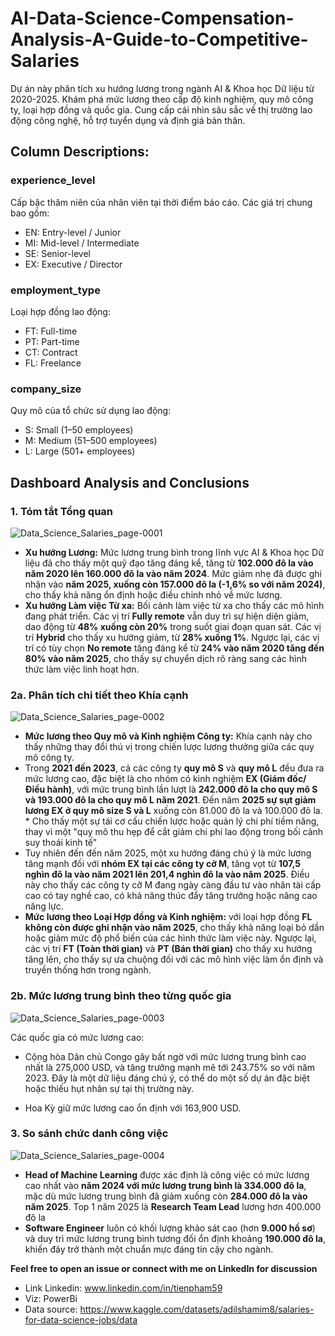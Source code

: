 # AI-Data-Science-Compensation-Analysis-A-Guide-to-Competitive-Salaries
Dự án này phân tích xu hướng lương trong ngành AI &amp; Khoa học Dữ liệu từ 2020-2025. Khám phá mức lương theo cấp độ kinh nghiệm, quy mô công ty, loại hợp đồng và quốc gia. Cung cấp cái nhìn sâu sắc về thị trường lao động công nghệ, hỗ trợ tuyển dụng và định giá bản thân.

## Column Descriptions:
### experience_level
Cấp bậc thâm niên của nhân viên tại thời điểm báo cáo. Các giá trị chung bao gồm:
- EN: Entry-level / Junior
- MI: Mid-level / Intermediate
- SE: Senior-level
- EX: Executive / Director

### employment_type
Loại hợp đồng lao động:
- FT: Full-time
- PT: Part-time
- CT: Contract
- FL: Freelance
  
### company_size
Quy mô của tổ chức sử dụng lao động:
- S: Small (1–50 employees)
- M: Medium (51–500 employees)
- L: Large (501+ employees)

## Dashboard Analysis and Conclusions
### 1. Tóm tắt Tổng quan
![Data_Science_Salaries_page-0001](https://github.com/user-attachments/assets/1101aeab-e692-4e24-9307-4667e4377f29)

* **Xu hướng Lương:** Mức lương trung bình trong lĩnh vực AI & Khoa học Dữ liệu đã cho thấy một quỹ đạo tăng đáng kể, tăng từ **102.000 đô la vào năm 2020 lên 160.000 đô la vào năm 2024**. Mức giảm nhẹ đã được ghi nhận vào **năm 2025, xuống còn 157.000 đô la (-1,6% so với năm 2024)**, cho thấy khả năng ổn định hoặc điều chỉnh nhỏ về mức lương.
* **Xu hướng Làm việc Từ xa:** Bối cảnh làm việc từ xa cho thấy các mô hình đang phát triển. Các vị trí **Fully remote** vẫn duy trì sự hiện diện giảm, dao động từ **48% xuống còn 20%** trong suốt giai đoạn quan sát. Các vị trí **Hybrid** cho thấy xu hướng giảm, từ **28% xuống 1%**. Ngược lại, các vị trí có tùy chọn **No remote** tăng đáng kể từ **24% vào năm 2020 tăng đến 80% vào năm 2025**, cho thấy sự chuyển dịch rõ ràng sang các hình thức làm việc linh hoạt hơn.

### 2a. Phân tích chi tiết theo Khía cạnh
![Data_Science_Salaries_page-0002](https://github.com/user-attachments/assets/d7018d69-c302-4024-8615-81bce69ef9a4)

* **Mức lương theo Quy mô và Kinh nghiệm Công ty:** Khía cạnh này cho thấy những thay đổi thú vị trong chiến lược lương thưởng giữa các quy mô công ty.
* Trong **2021 đến 2023**, cả các công ty **quy mô S** và **quy mô L** đều đưa ra mức lương cao, đặc biệt là cho nhóm có kinh nghiệm **EX (Giám đốc/Điều hành)**, với mức trung bình lần lượt là **242.000 đô la cho quy mô S và 193.000 đô la cho quy mô L năm 2021**. Đến năm **2025 sự sụt giảm lương EX ở quy mô size S và L** xuống còn 81.000 đô la và 100.000 đô la. * Cho thấy một sự tái cơ cấu chiến lược hoặc quản lý chi phí tiềm năng, thay vì một "quy mô thu hẹp để cắt giảm chi phí lao động trong bối cảnh suy thoái kinh tế"
* Tuy nhiên đến đến năm 2025, một xu hướng đáng chú ý là mức lương tăng mạnh đối với **nhóm EX tại các công ty cỡ M**, tăng vọt từ **107,5 nghìn đô la vào năm 2021 lên 201,4 nghìn đô la vào năm 2025**. Điều này cho thấy các công ty cỡ M đang ngày càng đầu tư vào nhân tài cấp cao có tay nghề cao, có khả năng thúc đẩy tăng trưởng hoặc nâng cao năng lực.
* **Mức lương theo Loại Hợp đồng và Kinh nghiệm:** với loại hợp đồng **FL không còn được ghi nhận vào năm 2025**, cho thấy khả năng loại bỏ dần hoặc giảm mức độ phổ biến của các hình thức làm việc này. Ngược lại, các vị trí **FT (Toàn thời gian)** và **PT (Bán thời gian)** cho thấy xu hướng tăng lên, cho thấy sự ưa chuộng đối với các mô hình việc làm ổn định và truyền thống hơn trong ngành.

### 2b. Mức lương trung bình theo từng quốc gia
![Data_Science_Salaries_page-0003](https://github.com/user-attachments/assets/835a3e8f-93fb-46a1-93cd-a4f6f2face53)

Các quốc gia có mức lương cao:

- Cộng hòa Dân chủ Congo gây bất ngờ với mức lương trung bình cao nhất là 275,000 USD, và tăng trưởng mạnh mẽ tới 243.75% so với năm 2023. Đây là một dữ liệu đáng chú ý, có thể do một số dự án đặc biệt hoặc thiếu hụt nhân sự tại thị trường này.

- Hoa Kỳ giữ mức lương cao ổn định với 163,900 USD.

### 3. So sánh chức danh công việc
![Data_Science_Salaries_page-0004](https://github.com/user-attachments/assets/69516e1a-0c90-43c8-a352-bda539f66aa2)

* **Head of Machine Learning** được xác định là công việc có mức lương cao nhất vào **năm 2024 với mức lương trung bình là 334.000 đô la**, mặc dù mức lương trung bình đã giảm xuống còn **284.000 đô la vào năm 2025**. Top 1 năm 2025 là **Research Team Lead** lương hơn 400.000 đô la
* **Software Engineer** luôn có khối lượng khảo sát cao (hơn **9.000 hồ sơ**) và duy trì mức lương trung bình tương đối ổn định khoảng **190.000 đô la**, khiến đây trở thành một chuẩn mực đáng tin cậy cho ngành.

**Feel free to open an issue or connect with me on LinkedIn for discussion**
- Link Linkedin: www.linkedin.com/in/tienpham59
- Viz: PowerBi
- Data source: https://www.kaggle.com/datasets/adilshamim8/salaries-for-data-science-jobs/data
